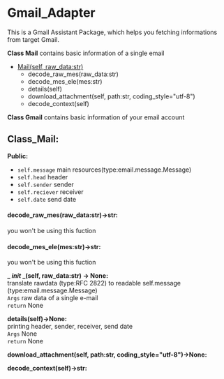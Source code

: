 # Gmail_Adapter
This is a Gmail Assistant Package, which helps you fetching informations from target Gmail.

**Class Mail** contains basic information of a single email  
- [Mail(self, raw_data:str)](#Class_Mail)
  - decode_raw_mes(raw_data:str)
  - decode_mes_ele(mes:str)
  - details(self)
  - download_attachment(self, path:str, coding_style="utf-8")
  - decode_context(self)

**Class Gmail** contains basic information of your email account

## Class_Mail:
**Public:**
- `self.message` main resources(type:email.message.Message)
- `self.head` header
- `self.sender` sender
- `self.reciever` receiver
- `self.date` send date

#### **decode_raw_mes(raw_data:str)->str:**  
you won't be using this fuction

#### **decode_mes_ele(mes:str)->str:**  
you won't be using this fuction

**_ _init_ _(self, raw_data:str) -> None:**  
translate rawdata (type:RFC 2822) to readable self.message (type:email.message.Message)  
`Args` raw data of a single e-mail  
`return` None

**details(self)->None:**  
printing header, sender, receiver, send date  
`Args` None  
`return` None

**download_attachment(self, path:str, coding_style="utf-8")->None:**
    
**decode_context(self)->str:**
